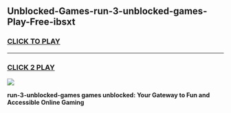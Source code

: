 
## Unblocked-Games-run-3-unblocked-games-Play-Free-ibsxt
<h3>
<a href="https://premium76.site?title=run-3-unblocked-games&ref=12A">CLICK TO PLAY</a></h3>
<hr>

<h3>
<a href="https://premium76.site?title=run-3-unblocked-games&ref=12A">CLICK 2 PLAY</a>
  
</h3>

<a href="https://premium76.site?title=run-3-unblocked-games&ref=12A"><img src="https://clearcache.store/games.png"></a>


**run-3-unblocked-games games unblocked: Your Gateway to Fun and Accessible Online Gaming**

